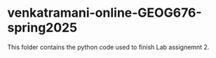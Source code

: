 # venkatramani-online-GEOG676-spring2025

This folder contains the python code used to finish Lab assignemnt 2.

